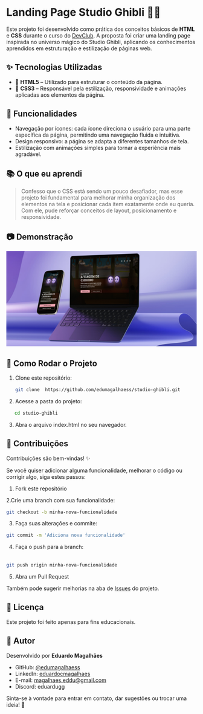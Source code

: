 #  Landing Page Studio Ghibli 🚂👻

Este projeto foi desenvolvido como prática dos conceitos básicos de **HTML** e **CSS** durante o curso do [DevClub](https://www.devclub.com.br/). A proposta foi criar uma landing page inspirada no universo mágico do Studio Ghibli, aplicando os conhecimentos aprendidos em estruturação e estilização de páginas web.

## ✨ Tecnologias Utilizadas

- 🔸 **HTML5** – Utilizado para estruturar o conteúdo da página.
- 🔹 **CSS3** – Responsável pela estilização, responsividade e animações aplicadas aos elementos da página.

## 🚀 Funcionalidades

- Navegação por ícones: cada ícone direciona o usuário para uma parte específica da página, permitindo uma navegação fluida e intuitiva.
- Design responsivo: a página se adapta a diferentes tamanhos de tela.
- Estilização com animações simples para tornar a experiência mais agradável.

## 📚 O que eu aprendi

> Confesso que o CSS está sendo um pouco desafiador, mas esse projeto foi fundamental para melhorar minha organização dos elementos na tela e posicionar cada item exatamente onde eu queria. Com ele, pude reforçar conceitos de layout, posicionamento e responsividade.

## 📷 Demonstração

<img src="https://github.com/edumagalhaess/studio-ghibli/blob/main/assets/studio-ghibli.png">

## 📁 Como Rodar o Projeto

1. Clone este repositório:
   ```bash
   git clone  https://github.com/edumagalhaess/studio-ghibli.git
2. Acesse a pasta do projeto:

```bash
   cd studio-ghibli
```

3. Abra o arquivo index.html no seu navegador.

## 🤝 Contribuições
Contribuições são bem-vindas! ✨

Se você quiser adicionar alguma funcionalidade, melhorar o código ou corrigir algo, siga estes passos:

1. Fork este repositório

2.Crie uma branch com sua funcionalidade:

```bash
git checkout -b minha-nova-funcionalidade
```

3. Faça suas alterações e commite:

```bash
git commit -m 'Adiciona nova funcionalidade'
```

4. Faça o push para a branch:
```bash

git push origin minha-nova-funcionalidade
```

5. Abra um Pull Request

Também pode sugerir melhorias na aba de <a href="https://github.com/edumagalhaess/studio-ghibli/issues">Issues</a> do projeto.

## 📝 Licença
Este projeto foi feito apenas para fins educacionais.


## 👤 Autor

Desenvolvido por **Eduardo Magalhães**

- GitHub: [@edumagalhaess](https://github.com/edumagalhaess)
- LinkedIn: [eduardocmagalhaes](https://www.linkedin.com/in/eduardocmagalhaes/)
- E-mail: magalhaes.eddu@gmail.com
- Discord: eduardugg

Sinta-se à vontade para entrar em contato, dar sugestões ou trocar uma ideia! 🚀
